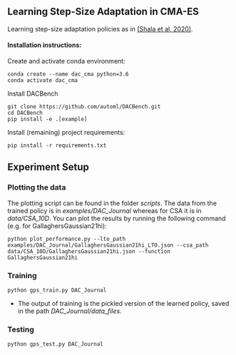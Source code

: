 ## Learning Step-Size Adaptation in CMA-ES

Learning step-size adaptation policies as in [(Shala et al, 2020)](https://ml.informatik.uni-freiburg.de/wp-content/uploads/papers/20-PPSN-LTO-CMA.pdf).

#### Installation instructions:

Create and activate conda environment:
```
conda create --name dac_cma python=3.6
conda activate dac_cma
```
Install DACBench
```
git clone https://github.com/automl/DACBench.git
cd DACBench
pip install -e .[example]
```

Install (remaining) project requirements:
```
pip install -r requirements.txt
```
## Experiment Setup

### Plotting the data
The plotting script can be found in the folder *scripts*. The data from the trained policy is in *examples/DAC_Journal* whereas for CSA it is in *data/CSA_10D*.
You can plot the results by running the following command (e.g. for GallaghersGaussian21hi):
```
python plot_performance.py --lto_path examples/DAC_Journal/GallaghersGaussian21hi_LTO.json --csa_path data/CSA_10D/GallaghersGaussian21hi.json --function GallaghersGaussian21hi
```
### Training
```
python gps_train.py DAC_Journal
```
- The output of training is the pickled version of the learned policy, saved in the path *DAC_Journal/data_files*.
### Testing
```
python gps_test.py DAC_Journal
```
